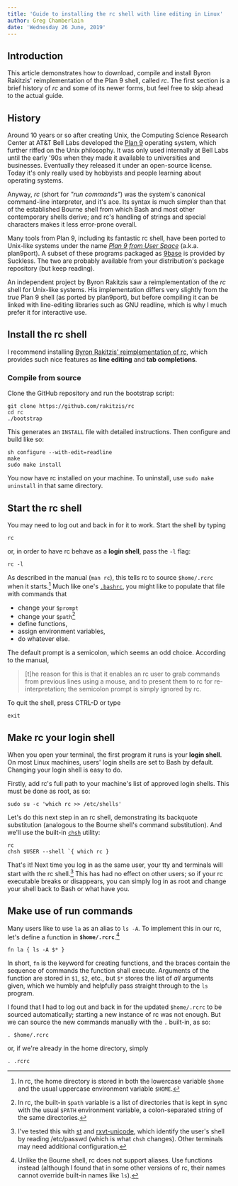 ```yaml
---
title: 'Guide to installing the rc shell with line editing in Linux'
author: Greg Chamberlain
date: 'Wednesday 26 June, 2019'
---
```


Introduction
------------

This article demonstrates how to download, compile and install Byron
Rakitzis' reimplementation of the Plan 9 shell, called *rc*. The first
section is a brief history of *rc* and some of its newer forms, but feel
free to skip ahead to the actual guide.

History
-------

Around 10 years or so after creating Unix, the Computing Science
Research Center at AT&T Bell Labs developed the [Plan 9] operating
system, which further riffed on the Unix philosophy. It was only used
internally at Bell Labs until the early \'90s when they made it
available to universities and businesses. Eventually they released it
under an open-source license. Today it's only really used by hobbyists
and people learning about operating systems.

Anyway, *rc* (short for *"run commands"*) was the system's canonical
command-line interpreter, and it's ace. Its syntax is much simpler than
that of the established Bourne shell from which Bash and most other
contemporary shells derive; and rc's handling of strings and special
characters makes it less error-prone overall.

Many tools from Plan 9, including its fantastic rc shell, have been
ported to Unix-like systems under the name *[Plan 9 from User Space]*
(a.k.a. plan9port). A subset of these programs packaged as [9base] is
provided by Suckless. The two are probably available from your
distribution's package repository (but keep reading).

An independent project by Byron Rakitzis saw a reimplementation of the
*rc* shell for Unix-like systems. His implementation differs very
slightly from the *true* Plan 9 shell (as ported by plan9port), but
before compiling it can be linked with line-editing libraries such as
GNU readline, which is why I much prefer it for interactive use.

Install the rc shell
--------------------

I recommend installing [Byron Rakitzis' reimplementation of rc], which
provides such nice features as **line editing** and **tab completions**.

### Compile from source

Clone the GitHub repository and run the bootstrap script:

    git clone https://github.com/rakitzis/rc
    cd rc
    ./bootstrap

This generates an `INSTALL` file with detailed instructions. Then
configure and build like so:

    sh configure --with-edit=readline
    make
    sudo make install

You now have rc installed on your machine. To uninstall, use
`sudo make uninstall` in that same directory.

Start the rc shell
------------------

You may need to log out and back in for it to work. Start the shell by
typing

    rc

or, in order to have rc behave as a **login shell**, pass the `-l` flag:

    rc -l

As described in the manual (`man rc`), this tells rc to source
`$home/.rcrc` when it starts.[^1] Much like one's [`.bashrc`], you might
like to populate that file with commands that

-   change your `$prompt`
-   change your `$path`[^2]
-   define functions,
-   assign environment variables,
-   do whatever else.

The default prompt is a semicolon, which seems an odd choice. According
to the manual,

> \[t\]he reason for this is that it enables an rc user to grab commands
> from previous lines using a mouse, and to present them to rc for
> re-interpretation; the semicolon prompt is simply ignored by rc.

To quit the shell, press CTRL-D or type

    exit

Make rc your login shell
------------------------

When you open your terminal, the first program it runs is your **login
shell**. On most Linux machines, users' login shells are set to Bash by
default. Changing your login shell is easy to do.

Firstly, add rc's full path to your machine's list of approved login
shells. This must be done as root, as so:

    sudo su -c 'which rc >> /etc/shells'

Let's do this next step in an rc shell, demonstrating its backquote
substitution (analogous to the Bourne shell's command substitution). And
we'll use the built-in [`chsh`] utility:

    rc
    chsh $USER --shell `{ which rc }

That's it! Next time you log in as the same user, your tty and terminals
will start with the rc shell.[^3] This has had no effect on other users;
so if your rc executable breaks or disappears, you can simply log in as
root and change your shell back to Bash or what have you.

Make use of run commands
------------------------

Many users like to use `la` as an alias to `ls -A`. To implement this in
our rc, let's define a function in **`$home/.rcrc`**.[^4]

    fn la { ls -A $* }   

In short, `fn` is the keyword for creating functions, and the braces
contain the sequence of commands the function shall execute. Arguments
of the function are stored in `$1`, `$2`, etc., but `$*` stores the list
of *all* arguments given, which we humbly and helpfully pass straight
through to the `ls` program.

I found that I had to log out and back in for the updated `$home/.rcrc`
to be sourced automatically; starting a new instance of rc was not
enough. But we can source the new commands manually with the `.`
built-in, as so:

    . $home/.rcrc

or, if we're already in the home directory, simply

    . .rcrc

[^1]: In rc, the home directory is stored in both the lowercase variable
    `$home` and the usual uppercase environment variable `$HOME`.

[^2]: In rc, the built-in `$path` variable is a list of directories that
    is kept in sync with the usual `$PATH` environment variable, a
    colon-separated string of the same directories.

[^3]: I've tested this with [st] and [rxvt-unicode], which identify the
    user's shell by reading /etc/passwd (which is what `chsh` changes).
    Other terminals may need additional configuration.

[^4]: Unlike the Bourne shell, rc does not support aliases. Use
    functions instead (although I found that in some other versions of
    rc, their names cannot override built-in names like `ls`).

  [Plan 9]: https://9p.io/plan9
  [Plan 9 from User Space]: https://9fans.github.io/plan9port
  [9base]: http://tools.suckless.org/9base/
  [Byron Rakitzis' reimplementation of rc]: https://github.com/rakitzis/rc
    "rc shell -- independent re-implementation for Unix of the Plan 9 shell (from circa 1992)."
  [`.bashrc`]: https://wiki.archlinux.org/index.php/Bash#Configuration_files
  [`chsh`]: http://man7.org/linux/man-pages/man1/chsh.1.html
  [st]: https://st.suckless.org/
  [rxvt-unicode]: https://wiki.archlinux.org/index.php/Rxvt-unicode
